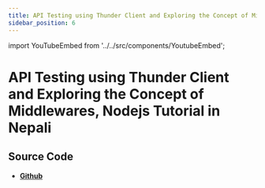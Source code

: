 ```yaml
---
title: API Testing using Thunder Client and Exploring the Concept of Middlewares, Nodejs Tutorial in Nepali
sidebar_position: 6
---
```


import YouTubeEmbed from '../../src/components/YoutubeEmbed';

# API Testing using Thunder Client and Exploring the Concept of Middlewares, Nodejs Tutorial in Nepali

<YouTubeEmbed videoId="xjbiTPobRo0" />

## Source Code

- [**Github**](https://github.com/isarojdahal/node-js-workshop)